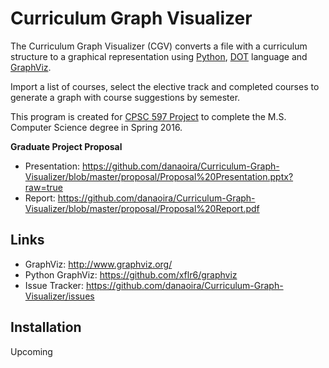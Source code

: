 # Curriculum Graph Visualizer

The Curriculum Graph Visualizer (CGV) converts a file with a curriculum structure to a graphical representation using [Python](https://www.python.org/), [DOT](http://www.graphviz.org/doc/info/lang.html) language and [GraphViz](http://www.graphviz.org/).

Import a list of courses, select the elective track and completed courses to generate a graph with course suggestions by semester.

This program is created for [CPSC 597 Project](http://www.fullerton.edu/ecs/cs/_resources/pdf/CS_ProjGuidelines.pdf) to complete the M.S. Computer Science degree in Spring 2016.

**Graduate Project Proposal**
* Presentation: https://github.com/danaoira/Curriculum-Graph-Visualizer/blob/master/proposal/Proposal%20Presentation.pptx?raw=true
* Report: https://github.com/danaoira/Curriculum-Graph-Visualizer/blob/master/proposal/Proposal%20Report.pdf

## Links
* GraphViz: http://www.graphviz.org/
* Python GraphViz: https://github.com/xflr6/graphviz
* Issue Tracker: https://github.com/danaoira/Curriculum-Graph-Visualizer/issues

## Installation

Upcoming
